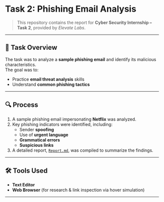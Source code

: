 # Task 2: Phishing Email Analysis  

> This repository contains the report for **Cyber Security Internship – Task 2**, provided by *Elevate Labs*.  

---

## 📌 Task Overview  
The task was to analyze a **sample phishing email** and identify its malicious characteristics.  
The goal was to:  
- Practice **email threat analysis** skills  
- Understand **common phishing tactics** 

---

## 🔍 Process  
1. A sample phishing email impersonating **Netflix** was analyzed.  
2. Key phishing indicators were identified, including:  
   - Sender **spoofing**  
   - Use of **urgent language**  
   - **Grammatical errors**  
   - **Suspicious links**
3. A detailed report, [`Report.md`](./Report.md), was compiled to summarize the findings.  

---

## 🛠 Tools Used  
- **Text Editor**  
- **Web Browser** (for research & link inspection via hover simulation)  

---



